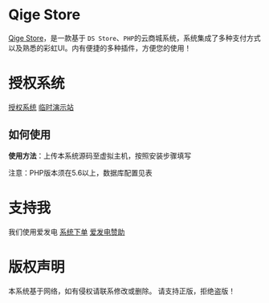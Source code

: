 # Qige Store

[Qige Store](https://github.com/qige513/QigeStore)，是一款基于 `DS Store`、`PHP`的云商城系统，系统集成了多种支付方式以及熟悉的彩虹UI。内有便捷的多种插件，方便您的使用！


# 授权系统

[授权系统](http://sqa.xn--kwrp14e.cf/store/)
[临时演示站](http://tst.xn--94qu47l.cf/)

## 如何使用

**使用方法**：上传本系统源码至虚拟主机，按照安装步骤填写

注意：PHP版本须在5.6以上，数据库配置见表

# 支持我

我们使用爱发电
[系统下单](https://afdian.net/item?plan_id=7d828e1c214511ed8c9652540025c377)
[爱发电赞助](https://afdian.net/@Qige513)

# 版权声明

本系统基于网络，如有侵权请联系修改或删除。
请支持正版，拒绝盗版！
